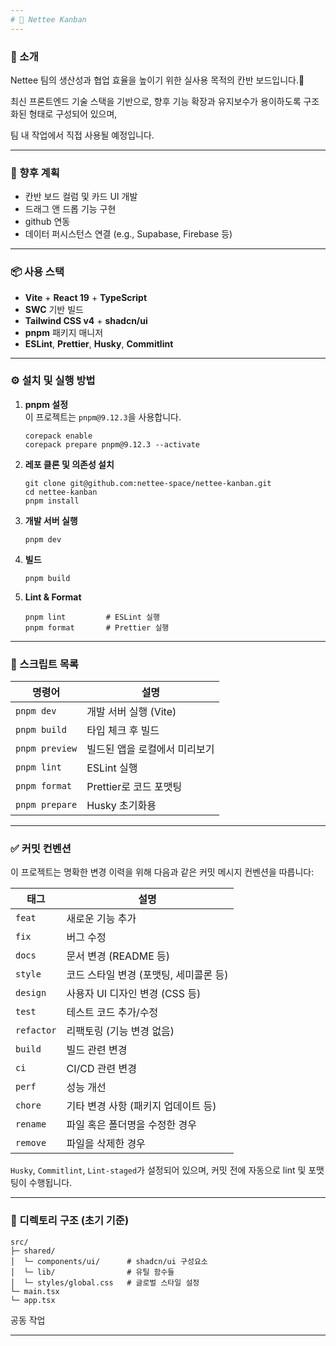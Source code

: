```yaml
---
# 📝 Nettee Kanban
---
```


### 📢 소개

Nettee 팀의 생산성과 협업 효율을 높이기 위한 실사용 목적의 칸반 보드입니다.🚀

최신 프론트엔드 기술 스택을 기반으로, 향후 기능 확장과 유지보수가 용이하도록 구조화된 형태로 구성되어 있으며,

팀 내 작업에서 직접 사용될 예정입니다.

---

### 🚧 향후 계획

- 칸반 보드 컬럼 및 카드 UI 개발
- 드래그 앤 드롭 기능 구현
- github 연동
- 데이터 퍼시스턴스 연결 (e.g., Supabase, Firebase 등)

---

### 📦 사용 스택

- **Vite** + **React 19** + **TypeScript**
- **SWC** 기반 빌드
- **Tailwind CSS v4** + **shadcn/ui**
- **pnpm** 패키지 매니저
- **ESLint**, **Prettier**, **Husky**, **Commitlint**

---

### ⚙️ 설치 및 실행 방법

1. **pnpm 설정**  
   이 프로젝트는 `pnpm@9.12.3`을 사용합니다.

   ```
   corepack enable
   corepack prepare pnpm@9.12.3 --activate
   ```

2. **레포 클론 및 의존성 설치**

   ```
   git clone git@github.com:nettee-space/nettee-kanban.git
   cd nettee-kanban
   pnpm install
   ```

3. **개발 서버 실행**

   ```
   pnpm dev
   ```

4. **빌드**

   ```
   pnpm build
   ```

5. **Lint & Format**

   ```
   pnpm lint         # ESLint 실행
   pnpm format       # Prettier 실행
   ```

---

### 🧪 스크립트 목록

| 명령어         | 설명                          |
| -------------- | ----------------------------- |
| `pnpm dev`     | 개발 서버 실행 (Vite)         |
| `pnpm build`   | 타입 체크 후 빌드             |
| `pnpm preview` | 빌드된 앱을 로컬에서 미리보기 |
| `pnpm lint`    | ESLint 실행                   |
| `pnpm format`  | Prettier로 코드 포맷팅        |
| `pnpm prepare` | Husky 초기화용                |

---

### ✅ 커밋 컨벤션

이 프로젝트는 명확한 변경 이력을 위해 다음과 같은 커밋 메시지 컨벤션을 따릅니다:

| 태그       | 설명                                   |
| ---------- | -------------------------------------- |
| `feat`     | 새로운 기능 추가                       |
| `fix`      | 버그 수정                              |
| `docs`     | 문서 변경 (README 등)                  |
| `style`    | 코드 스타일 변경 (포맷팅, 세미콜론 등) |
| `design`   | 사용자 UI 디자인 변경 (CSS 등)         |
| `test`     | 테스트 코드 추가/수정                  |
| `refactor` | 리팩토링 (기능 변경 없음)              |
| `build`    | 빌드 관련 변경                         |
| `ci`       | CI/CD 관련 변경                        |
| `perf`     | 성능 개선                              |
| `chore`    | 기타 변경 사항 (패키지 업데이트 등)    |
| `rename`   | 파일 혹은 폴더명을 수정한 경우         |
| `remove`   | 파일을 삭제한 경우                     |

`Husky`, `Commitlint`, `Lint-staged`가 설정되어 있으며, 커밋 전에 자동으로 lint 및 포맷팅이 수행됩니다.

---

### 📁 디렉토리 구조 (초기 기준)

```
src/
├─ shared/
│  └─ components/ui/      # shadcn/ui 구성요소
│  └─ lib/                # 유틸 함수들
│  └─ styles/global.css   # 글로벌 스타일 설정
└─ main.tsx
└─ app.tsx
```

공동 작업

---
